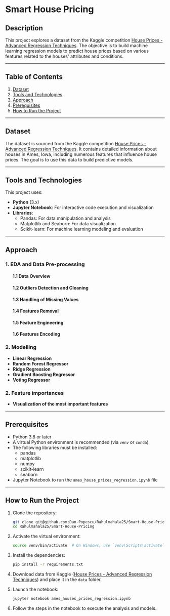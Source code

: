 # Smart House Pricing

## Description

This project explores a dataset from the Kaggle competition [House Prices - Advanced Regression Techniques](https://www.kaggle.com/competitions/house-prices-advanced-regression-techniques/overview). The objective is to build machine learning regression models to predict house prices based on various features related to the houses' attributes and conditions.

---

## Table of Contents

1. [Dataset](#dataset)
2. [Tools and Technologies](#tools-and-technologies)
3. [Approach](#approach)
4. [Prerequisites](#prerequisites)
5. [How to Run the Project](#how-to-run-the-project)

---

## Dataset

The dataset is sourced from the Kaggle competition [House Prices - Advanced Regression Techniques](https://www.kaggle.com/competitions/house-prices-advanced-regression-techniques/data). It contains detailed information about houses in Ames, Iowa, including numerous features that influence house prices. The goal is to use this data to build predictive models.

---

## Tools and Technologies

This project uses:

- **Python** (3.x)
- **Jupyter Notebook**: For interactive code execution and visualization
- **Libraries**:
  - Pandas: For data manipulation and analysis
  - Matplotlib and Seaborn: For data visualization
  - Scikit-learn: For machine learning modeling and evaluation

---

## Approach

### 1. EDA and Data Pre-processing

#### &nbsp;&nbsp;&nbsp;&nbsp;&nbsp;&nbsp; 1.1 Data Overview 
#### &nbsp;&nbsp;&nbsp;&nbsp;&nbsp;&nbsp; 1.2 Outliers Detection and Cleaning
#### &nbsp;&nbsp;&nbsp;&nbsp;&nbsp;&nbsp; 1.3 Handling of Missing Values
#### &nbsp;&nbsp;&nbsp;&nbsp;&nbsp;&nbsp; 1.4 Features Removal
#### &nbsp;&nbsp;&nbsp;&nbsp;&nbsp;&nbsp; 1.5 Feature Engineering
#### &nbsp;&nbsp;&nbsp;&nbsp;&nbsp;&nbsp; 1.6 Features Encoding

### 2. Modelling

- **Linear Regression**
- **Random Forest Regressor**
- **Ridge Regression**
- **Gradient Boosting Regressor**
- **Voting Regressor**

### 2. Feature importances
- **Visualization of the most important features**

---

## Prerequisites

- Python 3.8 or later
- A virtual Python environment is recommended (via `venv` or `conda`)
- The following libraries must be installed:
  - pandas
  - matplotlib
  - numpy
  - scikit-learn
  - seaborn
- Jupyter Notebook to run the `ames_house_prices_regression.ipynb` file

---

## How to Run the Project

1. Clone the repository:

   ```bash
   git clone git@github.com:Dan-Popescu/Rahulmahala25/Smart-House-Pricing.git
   cd Rahulmahala25/Smart-House-Pricing
   ```

2. Activate the virtual environment:

   ```bash
   source venv/bin/activate  # On Windows, use `venv\Scripts\activate`
   ```

3. Install the dependencies:

   ```bash
   pip install -r requirements.txt
   ```

4. Download data from Kaggle ([House Prices - Advanced Regression Techniques](https://www.kaggle.com/competitions/house-prices-advanced-regression-techniques/data)) and place it in the `data` folder.

5. Launch the notebook:

   ```bash
   jupyter notebook ames_houses_prices_regression.ipynb
   ```

6. Follow the steps in the notebook to execute the analysis and models.

